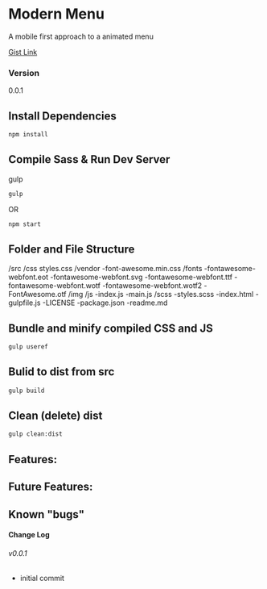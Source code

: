 # Modern Menu

A mobile first approach to a animated menu

[Gist Link](https://gist.github.com/jbratcher/0a0c1454c83a6468b3f10d6847b9ff5f)

### Version

0.0.1

## Install Dependencies

```bash
npm install 
```

## Compile Sass & Run Dev Server

gulp

```bash
gulp
```
OR

```bash
npm start
```

## Folder and File Structure

/src
    /css
    styles.css
        /vendor
        -font-awesome.min.css
    /fonts
    -fontawesome-webfont.eot
    -fontawesome-webfont.svg
    -fontawesome-webfont.ttf
    -fontawesome-webfont.wotf
    -fontawesome-webfont.wotf2
    -FontAwesome.otf
    /img
    /js
        -index.js
        -main.js
    /scss
    -styles.scss
-index.html
-gulpfile.js
-LICENSE
-package.json
-readme.md

## Bundle and minify compiled CSS and JS

```bash
gulp useref
```

## Bulid to dist from src

```bash
gulp build
```
## Clean (delete) dist

```bash
gulp clean:dist
```

## Features: 



## Future Features:




## Known "bugs"




#### Change Log

###### v0.0.1

* initial commit
